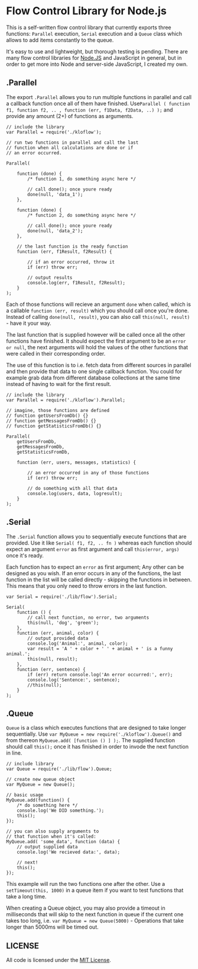 # Flow Control Library for Node.js

This is a self-written flow control library that currently exports three functions: `Parallel` execution, `Serial` execution and a `Queue` class which allows to add items constantly to the queue. 

It's easy to use and lightweight, but thorough testing is pending. There are many flow control libraries for [Node.JS](http://nodejs.org/) and JavaScript in general, but in order to get more into Node and server-side JavaScript, I created my own.

## .Parallel

The export `.Parallel` allows you to run multiple functions in parallel and call a callback function once all of them have finished. Use`Parallel ( function f1, function f2, .. , function (err, f1Data, f2Data, ..) );` and provide any amount (2+) of functions as arguments. 

    // include the library
    var Parallel = require('./kloflow');
    
    // run two functions in parallel and call the last
    // function when all calculations are done or if
    // an error occurred.
    
    Parallel(
    	
        function (done) { 
        	/* function 1, do something async here */
        	
        	// call done(); once youre ready
        	done(null, 'data_1');
        },
        
        function (done) {
        	/* function 2, do something async here */
        	
        	// call done(); once youre ready
        	done(null, 'data_2');
        },
        
        // the last function is the ready function
        function (err, f1Result, f2Result) {
        
            // if an error occurred, throw it
            if (err) throw err;
            
            // output results
            console.log(err, f1Result, f2Result);
        }
    );

Each of those functions will recieve an argument `done` when called, which is a callable `function (err, result)` which you should call once you're done. Instead of calling `done(null, result)`, you can also call `this(null, result)` - have it your way.

The last function that is supplied however will be called once all the other functions have finished. It should expect the first argument to be an `error or null`, the next arguments will hold the values of the other functions that were called in their corresponding order. 

The use of this function is to i.e. fetch data from different sources in parallel and then provide that data to one single callback function. You could for example grab data from different database collections at the same time instead of having to wait for the first result.

    // include the library
    var Parallel = require('./kloflow').Parallel;
    
    // imagine, those functions are defined
    // function getUsersFromDb() {}
    // function getMessagesFromDb() {}
    // function getStatisticsFromDb() {}
    
    Parallel(
    	getUsersFromDb,
    	getMessagesFromDb,
    	getStatisticsFromDb,
    	
    	function (err, users, messages, statistics) {
    	
    	    // an error occurred in any of those functions
    		if (err) throw err;
    	
    	    // do something with all that data
    	    console.log(users, data, logresult);
    	}
    );

## .Serial

The `.Serial` function allows you to sequentially execute functions that are provided. Use it like `Serial( f1, f2, .. fn )` whereas each function should expect an argument `error` as first argument and call `this(error, args)` once it's ready.

Each function has to expect an `error` as first argument; Any other can be designed as you wish. If an error occurs in any of the functions, the last function in the list will be called directly - skipping the functions in between. This means that you only need to throw errors in the last function.

	var Serial = require('./lib/flow').Serial;
	
	Serial(
		function () {
			// call next function, no error, two arguments
			this(null, 'dog', 'green');
		},
		function (err, animal, color) {
			// output provided data
			console.log('Animal:', animal, color);
			var result = 'A ' + color + ' ' + animal + ' is a funny animal.';
			this(null, result);
		},
		function (err, sentence) {
			if (err) return console.log('An error occurred:', err);
			console.log('Sentence:', sentence);	
			//this(null);	
		}
	);

## .Queue

`Queue` is a class which executes functions that are designed to take longer sequentially. Use `var MyQueue = new require('./kloflow').Queue()` and from thereon `MyQueue.add( [function () ] );`. The supplied function should call `this();` once it has finished in order to invode the next function in line.

	// include library
	var Queue = require('./lib/flow').Queue;
	
	// create new queue object
	var MyQueue = new Queue();
	
	// basic usage
	MyQueue.add(function() {
	    /* do something here */
		console.log('We DID something.');
		this();
	});
	
	// you can also supply arguments to 
	// that function when it's called:
	MyQueue.add( 'some_data', function (data) {
	    // output supplied data
	    console.log('We recieved data:', data);
	    
	    // next!
	    this();
	});
	
This example will run the two functions one after the other. Use a `setTimeout(this, 1000)` in a queue item if you want to test functions that take a long time.

When creating a Queue object, you may also provide a timeout in milliseconds that will skip to the next function in queue if the current one takes too long, i.e. `var MyQueue = new Queue(5000)` - Operations that take longer than 5000ms will be timed out. 
    
## LICENSE

All code is licensed under the [MIT License](http://en.wikipedia.org/wiki/MIT_License).